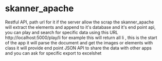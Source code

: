 # skanner_apache
Restful API, path url for it if the server allow the scrap the skanner_apache will extract the elements and append to it's database and it's end point api, you can play and search for specific data using this URL http://localhost:5000/play/li  for example this will return all li , this is the start of the app it will parse the document and get the images or elements with class  it will provide end point JSON API to share the data with other apps and you can ask for specific export to excelshet     
